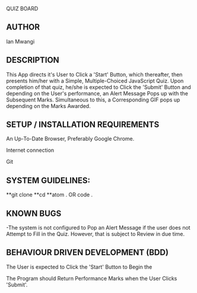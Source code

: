 QUIZ BOARD


## AUTHOR
Ian Mwangi


## DESCRIPTION
This App directs it's User to Click a 'Start' Button, which thereafter, then presents him/her with a Simple, Multiple-Choiced JavaScript Quiz. Upon completion of that quiz, he/she is expected to Click the 'Submit' Button and depending on the User's performance, an Alert Message Pops up with the Subsequent Marks. Simultaneous to this, a Corresponding GIF pops up depending on the Marks Awarded.


## SETUP / INSTALLATION REQUIREMENTS
An Up-To-Date Browser, Preferably Google Chrome.

Internet connection

Git


## SYSTEM GUIDELINES:

**git clone 
 **cd 
**atom . OR code .


## KNOWN BUGS
-The system  is not configured to Pop an Alert Message if the user does not Attempt to Fill in the Quiz. 
However, that is subject to Review in due time. 


## BEHAVIOUR DRIVEN DEVELOPMENT (BDD)
The User is expected to Click the 'Start' Button to Begin the 

The Program should Return Performance Marks when the User Clicks 'Submit'.

